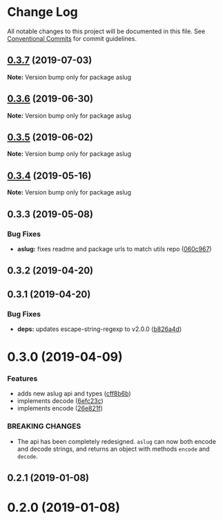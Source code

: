 # Change Log

All notable changes to this project will be documented in this file.
See [Conventional Commits](https://conventionalcommits.org) for commit guidelines.

## [0.3.7](https://github.com/rafamel/utils/compare/aslug@0.3.6...aslug@0.3.7) (2019-07-03)

**Note:** Version bump only for package aslug





## [0.3.6](https://github.com/rafamel/utils/compare/aslug@0.3.5...aslug@0.3.6) (2019-06-30)

**Note:** Version bump only for package aslug





## [0.3.5](https://github.com/rafamel/utils/compare/aslug@0.3.4...aslug@0.3.5) (2019-06-02)

**Note:** Version bump only for package aslug





## [0.3.4](https://github.com/rafamel/utils/compare/aslug@0.3.3...aslug@0.3.4) (2019-05-16)

**Note:** Version bump only for package aslug


## 0.3.3 (2019-05-08)


### Bug Fixes

* **aslug:** fixes readme and package urls to match utils repo ([060c967](https://github.com/rafamel/utils/commit/060c967))


## 0.3.2 (2019-04-20)


## 0.3.1 (2019-04-20)


### Bug Fixes

* **deps:** updates escape-string-regexp to v2.0.0 ([b826a4d](https://github.com/rafamel/utils/commit/b826a4d))



# 0.3.0 (2019-04-09)


### Features

* adds new aslug api and types ([cff8b6b](https://github.com/rafamel/utils/commit/cff8b6b))
* implements decode ([6efc23c](https://github.com/rafamel/utils/commit/6efc23c))
* implements encode ([26e821f](https://github.com/rafamel/utils/commit/26e821f))


### BREAKING CHANGES

* The api has been completely redesigned. `aslug` can now both encode and decode
strings, and returns an object with methods `encode` and `decode`.



## 0.2.1 (2019-01-08)



# 0.2.0 (2019-01-08)
